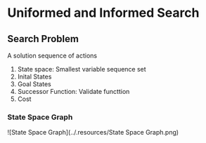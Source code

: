 # Uniformed and Informed Search

## Search Problem
A solution sequence of actions

1. State space: Smallest variable sequence set
2. Inital States
3. Goal States
4. Successor Function: Validate functtion
5. Cost

### State Space Graph
![State Space Graph](../.resources/State Space Graph.png)
